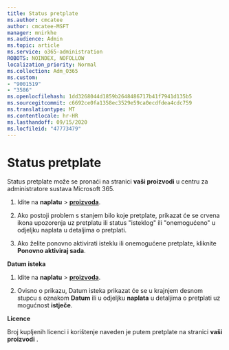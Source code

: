 ```yaml
---
title: Status pretplate
ms.author: cmcatee
author: cmcatee-MSFT
manager: mnirkhe
ms.audience: Admin
ms.topic: article
ms.service: o365-administration
ROBOTS: NOINDEX, NOFOLLOW
localization_priority: Normal
ms.collection: Adm_O365
ms.custom:
- "9001519"
- "3586"
ms.openlocfilehash: 1dd3268044d1859b2648486717b41f7941d135b5
ms.sourcegitcommit: c6692ce0fa1358ec3529e59ca0ecdfdea4cdc759
ms.translationtype: MT
ms.contentlocale: hr-HR
ms.lasthandoff: 09/15/2020
ms.locfileid: "47773479"
---
```

# <a name="subscription-status"></a>Status pretplate

Status pretplate može se pronaći na stranici **vaši proizvodi** u centru za administratore sustava Microsoft 365.

1. Idite na **naplatu**  >  **[proizvoda](https://go.microsoft.com/fwlink/p/?linkid=842054)**.

2. Ako postoji problem s stanjem bilo koje pretplate, prikazat će se crvena ikona upozorenja uz pretplatu ili status "isteklog" ili "onemogućeno" u odjeljku naplata u detaljima o pretplati.

3. Ako želite ponovno aktivirati isteklu ili onemogućene pretplate, kliknite **Ponovno aktiviraj sada**.

**Datum isteka**

1. Idite na **naplatu**  >  **[proizvoda](https://go.microsoft.com/fwlink/p/?linkid=842054)**.

2. Ovisno o prikazu, Datum isteka prikazat će se u krajnjem desnom stupcu s oznakom **Datum** ili u odjeljku **naplata** u detaljima o pretplati uz mogućnost **istječe**.

**Licence**

Broj kupljenih licenci i korištenje naveden je putem pretplate na stranici **vaši proizvodi** .


